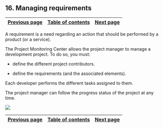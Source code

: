 
## 16. Managing requirements
			

| [Previous page](../Concepts_WB/1410087454.md) | [Table of contents](../Concepts_WB/1410087102.md) | [Next page](../Concepts_WB/1410087456.md) |
| --- | --- | --- |



<a name="NOTE1"></a>
<a name="NOTE1_1"></a>
A requirement is a need regarding an action that should be performed by a product (or a service).

The Project Monitoring Center allows the project manager to manage a development project. To do so, you must:

- define the different project contributors.

- define the requirements (and the associated elements).




Each developer performs the different tasks assigned to them.

The project manager can follow the progress status of the project at any time.

![](https://doc.pcsoft.fr/en-US/images/image.awp?langid=3&name=P41-Gestion%20des%20exigences.gif)


| [Previous page](../Concepts_WB/1410087454.md) | [Table of contents](../Concepts_WB/1410087102.md) | [Next page](../Concepts_WB/1410087456.md) |
| --- | --- | --- |




